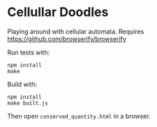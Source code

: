 # Cellullar Doodles

Playing around with cellular automata.
Requires https://github.com/browserify/browserify

Run tests with:

    npm install
    make

Build with:

    npm install
    make built.js

Then open `conserved_quantity.html` in a browser.

